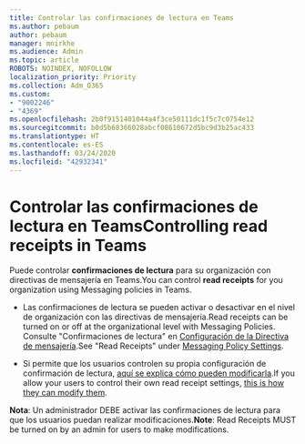 ```yaml
---
title: Controlar las confirmaciones de lectura en Teams
ms.author: pebaum
author: pebaum
manager: mnirkhe
ms.audience: Admin
ms.topic: article
ROBOTS: NOINDEX, NOFOLLOW
localization_priority: Priority
ms.collection: Adm_O365
ms.custom:
- "9002246"
- "4369"
ms.openlocfilehash: 2b0f9151401044a4f3ce50111dc1f5c7c0754e12
ms.sourcegitcommit: b0d5b68366028abcf08610672d5bc9d3b25ac433
ms.translationtype: HT
ms.contentlocale: es-ES
ms.lasthandoff: 03/24/2020
ms.locfileid: "42932341"
---
```

# <a name="controlling-read-receipts-in-teams"></a><span data-ttu-id="1d595-102">Controlar las confirmaciones de lectura en Teams</span><span class="sxs-lookup"><span data-stu-id="1d595-102">Controlling read receipts in Teams</span></span>

<span data-ttu-id="1d595-103">Puede controlar **confirmaciones de lectura** para su organización con directivas de mensajería en Teams.</span><span class="sxs-lookup"><span data-stu-id="1d595-103">You can control **read receipts** for you organization using Messaging policies in Teams.</span></span>

- <span data-ttu-id="1d595-104">Las confirmaciones de lectura se pueden activar o desactivar en el nivel de organización con las directivas de mensajería.</span><span class="sxs-lookup"><span data-stu-id="1d595-104">Read receipts can be turned on or off at the organizational level with Messaging Policies.</span></span> <span data-ttu-id="1d595-105">Consulte "Confirmaciones de lectura" en [Configuración de la Directiva de mensajería](https://docs.microsoft.com/microsoftteams/messaging-policies-in-teams#messaging-policy-settings).</span><span class="sxs-lookup"><span data-stu-id="1d595-105">See "Read Receipts" under [Messaging Policy Settings](https://docs.microsoft.com/microsoftteams/messaging-policies-in-teams#messaging-policy-settings).</span></span>

- <span data-ttu-id="1d595-106">Si permite que los usuarios controlen su propia configuración de confirmación de lectura, [aquí se explica cómo pueden modificarla](https://docs.microsoft.com/microsoftteams/messaging-policies-in-teams#messaging-policy-settings).</span><span class="sxs-lookup"><span data-stu-id="1d595-106">If you allow your users to control their own read receipt settings, [this is how they can modify them](https://docs.microsoft.com/microsoftteams/messaging-policies-in-teams#messaging-policy-settings).</span></span> 

<span data-ttu-id="1d595-107">**Nota**: Un administrador DEBE activar las confirmaciones de lectura para que los usuarios puedan realizar modificaciones.</span><span class="sxs-lookup"><span data-stu-id="1d595-107">**Note**: Read Receipts MUST be turned on by an admin for users to make modifications.</span></span>
